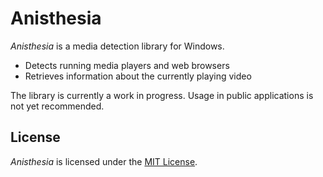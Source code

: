 # Anisthesia

*Anisthesia* is a media detection library for Windows.

- Detects running media players and web browsers
- Retrieves information about the currently playing video

The library is currently a work in progress. Usage in public applications is not yet recommended.

## License

*Anisthesia* is licensed under the [MIT License](https://opensource.org/licenses/MIT).
